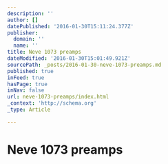 ```yaml
---
description: ''
author: []
datePublished: '2016-01-30T15:11:24.377Z'
publisher:
  domain: ''
  name: ''
title: Neve 1073 preamps
dateModified: '2016-01-30T15:01:49.921Z'
sourcePath: _posts/2016-01-30-neve-1073-preamps.md
published: true
inFeed: true
hasPage: true
inNav: false
url: neve-1073-preamps/index.html
_context: 'http://schema.org'
_type: Article

---
```

# Neve 1073 preamps